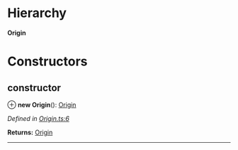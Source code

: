 

# Hierarchy

**Origin**

# Constructors

<a id="constructor"></a>

##  constructor

⊕ **new Origin**(): [Origin](_origin_.origin.md)

*Defined in [Origin.ts:6](https://github.com/polkadot-js/api/blob/5853507/packages/types/src/Origin.ts#L6)*

**Returns:** [Origin](_origin_.origin.md)

___

